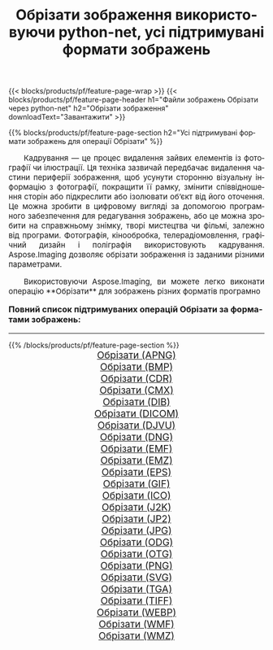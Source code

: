 ﻿---
title: Обрiзати зображення використовуючи python-net, усі підтримувані формати зображень 
weight: 3920
url: /uk/python-net/crop/ 
lang: uk
langdirlevel: 2
locales: zh-hans,ja,it,ru,de,es,fr,nl,id,lt,pl,pt,vi,tr,ko,zh-hant,ar,hi,th,sv,cs,uk,he
description: Використовуючи Aspose.Imaging, ви можете легко Обрiзати зображення використовуючи  python-net
---

{{< blocks/products/pf/feature-page-wrap >}}
{{< blocks/products/pf/feature-page-header h1="Файли зображень Обрiзати через python-net" h2="Обрiзати зображення" downloadText="Завантажити" >}}


{{% blocks/products/pf/feature-page-section  h2="Усі підтримувані формати зображень для операції Обрiзати" %}}
<p align="justify" style="text-indent:2em;font-size:15px;">
Кадрування — це процес видалення зайвих елементів із фотографії чи ілюстрації. Ця техніка зазвичай передбачає видалення частини периферії зображення, щоб усунути сторонню візуальну інформацію з фотографії, покращити її рамку, змінити співвідношення сторін або підкреслити або ізолювати об’єкт від його оточення. Це можна зробити в цифровому вигляді за допомогою програмного забезпечення для редагування зображень, або це можна зробити на справжньому знімку, творі мистецтва чи фільмі, залежно від програми. Фотографія, кінообробка, телерадіомовлення, графічний дизайн і поліграфія використовують кадрування. Aspose.Imaging дозволяє обрізати зображення із заданими різними параметрами.
</p>
<p align="justify" style="text-indent:2em;font-size:15px;">
Використовуючи Aspose.Imaging, ви можете легко виконати операцiю **Обрiзати** для  зображень різних форматів програмно
</p>
<h3 style="margin-top:16px;">
Повний список підтримуваних операцій Обрiзати за форматами зображень:
</h3>
<hr/>
{{% /blocks/products/pf/feature-page-section %}}
<div class="container-fluid productfamilypage bg-gray">
    <div class="convertypes bg-gray agp-content section">
        <div class="container">
		<div class="row other-converters" style="gap: 10px;font-size: 19px;text-align:center;">
		    <div class='col-md-3 other-converter remove-lp remove-rp'><a href="/imaging/uk/python-net/crop/apng/" style="padding:15px;">Обрiзати (APNG)</a></div><div class='col-md-3 other-converter remove-lp remove-rp'><a href="/imaging/uk/python-net/crop/bmp/" style="padding:15px;">Обрiзати (BMP)</a></div><div class='col-md-3 other-converter remove-lp remove-rp'><a href="/imaging/uk/python-net/crop/cdr/" style="padding:15px;">Обрiзати (CDR)</a></div><div class='col-md-3 other-converter remove-lp remove-rp'><a href="/imaging/uk/python-net/crop/cmx/" style="padding:15px;">Обрiзати (CMX)</a></div><div class='col-md-3 other-converter remove-lp remove-rp'><a href="/imaging/uk/python-net/crop/dib/" style="padding:15px;">Обрiзати (DIB)</a></div><div class='col-md-3 other-converter remove-lp remove-rp'><a href="/imaging/uk/python-net/crop/dicom/" style="padding:15px;">Обрiзати (DICOM)</a></div><div class='col-md-3 other-converter remove-lp remove-rp'><a href="/imaging/uk/python-net/crop/djvu/" style="padding:15px;">Обрiзати (DJVU)</a></div><div class='col-md-3 other-converter remove-lp remove-rp'><a href="/imaging/uk/python-net/crop/dng/" style="padding:15px;">Обрiзати (DNG)</a></div><div class='col-md-3 other-converter remove-lp remove-rp'><a href="/imaging/uk/python-net/crop/emf/" style="padding:15px;">Обрiзати (EMF)</a></div><div class='col-md-3 other-converter remove-lp remove-rp'><a href="/imaging/uk/python-net/crop/emz/" style="padding:15px;">Обрiзати (EMZ)</a></div><div class='col-md-3 other-converter remove-lp remove-rp'><a href="/imaging/uk/python-net/crop/eps/" style="padding:15px;">Обрiзати (EPS)</a></div><div class='col-md-3 other-converter remove-lp remove-rp'><a href="/imaging/uk/python-net/crop/gif/" style="padding:15px;">Обрiзати (GIF)</a></div><div class='col-md-3 other-converter remove-lp remove-rp'><a href="/imaging/uk/python-net/crop/ico/" style="padding:15px;">Обрiзати (ICO)</a></div><div class='col-md-3 other-converter remove-lp remove-rp'><a href="/imaging/uk/python-net/crop/j2k/" style="padding:15px;">Обрiзати (J2K)</a></div><div class='col-md-3 other-converter remove-lp remove-rp'><a href="/imaging/uk/python-net/crop/jp2/" style="padding:15px;">Обрiзати (JP2)</a></div><div class='col-md-3 other-converter remove-lp remove-rp'><a href="/imaging/uk/python-net/crop/jpg/" style="padding:15px;">Обрiзати (JPG)</a></div><div class='col-md-3 other-converter remove-lp remove-rp'><a href="/imaging/uk/python-net/crop/odg/" style="padding:15px;">Обрiзати (ODG)</a></div><div class='col-md-3 other-converter remove-lp remove-rp'><a href="/imaging/uk/python-net/crop/otg/" style="padding:15px;">Обрiзати (OTG)</a></div><div class='col-md-3 other-converter remove-lp remove-rp'><a href="/imaging/uk/python-net/crop/png/" style="padding:15px;">Обрiзати (PNG)</a></div><div class='col-md-3 other-converter remove-lp remove-rp'><a href="/imaging/uk/python-net/crop/svg/" style="padding:15px;">Обрiзати (SVG)</a></div><div class='col-md-3 other-converter remove-lp remove-rp'><a href="/imaging/uk/python-net/crop/tga/" style="padding:15px;">Обрiзати (TGA)</a></div><div class='col-md-3 other-converter remove-lp remove-rp'><a href="/imaging/uk/python-net/crop/tiff/" style="padding:15px;">Обрiзати (TIFF)</a></div><div class='col-md-3 other-converter remove-lp remove-rp'><a href="/imaging/uk/python-net/crop/webp/" style="padding:15px;">Обрiзати (WEBP)</a></div><div class='col-md-3 other-converter remove-lp remove-rp'><a href="/imaging/uk/python-net/crop/wmf/" style="padding:15px;">Обрiзати (WMF)</a></div><div class='col-md-3 other-converter remove-lp remove-rp'><a href="/imaging/uk/python-net/crop/wmz/" style="padding:15px;">Обрiзати (WMZ)</a></div>
                </div>
        </div>
    </div>
</div>
<br/>
